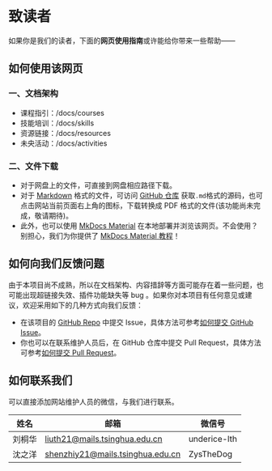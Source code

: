 # 致读者

如果你是我们的读者，下面的**网页使用指南**或许能给你带来一些帮助——

## 如何使用该网页
### 一、文档架构
* 课程指引：/docs/courses
* 技能培训：/docs/skills
* 资源链接：/docs/resources
* 未央活动：/docs/activities
### 二、文件下载
* 对于网盘上的文件，可直接到网盘相应路径下载。
* 对于 [Markdown](https://weyoung-learn.github.io/skills/markdown/) 格式的文件，可访问 [GitHub 仓库](https://github.com/WeYoung-learn/WeYoung-learn.github.io) 获取`.md`格式的源码，也可点击网站当前页面右上角的图标，下载转换成 PDF 格式的文件(该功能尚未完成，敬请期待)。
* 此外，也可以使用 [MkDocs Material](https://squidfunk.github.io/mkdocs-material/getting-started/) 在本地部署并浏览该网页。不会使用？别担心，我们为你提供了 [MkDocs Material 教程](https://weyoung-learn.github.io/skills/mkdocs/)！

## 如何向我们反馈问题
由于本项目尚不成熟，所以在文档架构、内容措辞等方面可能存在着一些问题，也可能出现超链接失效、插件功能缺失等 bug 。如果你对本项目有任何意见或建议，欢迎采用如下的几种方式向我们反馈：

* 在该项目的 [GitHub Repo](https://github.com/WeYoung-learn/WeYoung-learn.github.io) 中提交  Issue，具体方法可参考[如何提交 GitHub Issue](https://docs.github.com/en/issues)。
* 你也可以在联系维护人员后，在 GitHub 仓库中提交 Pull Request，具体方法可参考[如何提交 Pull Request](https://docs.github.com/en/pull-requests)。

## 如何联系我们

可以直接添加网站维护人员的微信，与我们进行联系。

| 姓名 | 邮箱 | 微信号 |
| ---- | ---- | ---- |
| 刘桐华 | liuth21@mails.tsinghua.edu.cn | underice-lth |
| 沈之洋 | shenzhiy21@mails.tsinghua.edu.cn | ZysTheDog |